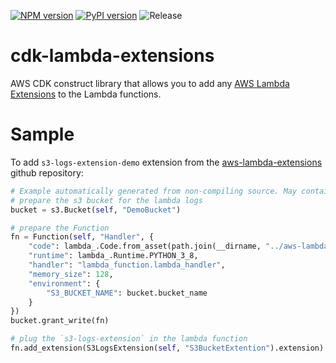 [![NPM version](https://badge.fury.io/js/cdk-lambda-extensions.svg)](https://badge.fury.io/js/cdk-lambda-extensions)
[![PyPI version](https://badge.fury.io/py/cdk-lambda-extensions.svg)](https://badge.fury.io/py/cdk-lambda-extensions)
![Release](https://github.com/pahud/cdk-lambda-extensions/workflows/Release/badge.svg)

# cdk-lambda-extensions

AWS CDK construct library that allows you to add any [AWS Lambda Extensions](https://docs.aws.amazon.com/lambda/latest/dg/using-extensions.html) to the Lambda functions.

# Sample

To add `s3-logs-extension-demo` extension from the [aws-lambda-extensions](https://github.com/aws-samples/aws-lambda-extensions) github repository:

```python
# Example automatically generated from non-compiling source. May contain errors.
# prepare the s3 bucket for the lambda logs
bucket = s3.Bucket(self, "DemoBucket")

# prepare the Function
fn = Function(self, "Handler", {
    "code": lambda_.Code.from_asset(path.join(__dirname, "../aws-lambda-extensions/s3-logs-extension-demo/functionsrc")),
    "runtime": lambda_.Runtime.PYTHON_3_8,
    "handler": "lambda_function.lambda_handler",
    "memory_size": 128,
    "environment": {
        "S3_BUCKET_NAME": bucket.bucket_name
    }
})
bucket.grant_write(fn)

# plug the `s3-logs-extension` in the lambda function
fn.add_extension(S3LogsExtension(self, "S3BucketExtention").extension)
```
